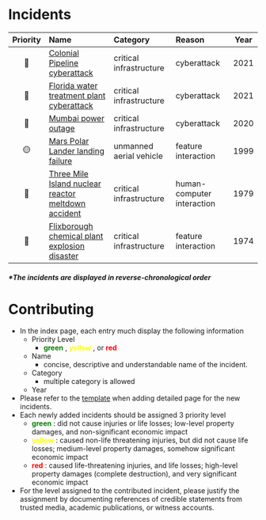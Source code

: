<!-- CSS Configuration -->
<style>
  .red {
      width: 10px;
      height: 10px;
      -webkit-border-radius: 25px;
      -moz-border-radius: 25px;
      border-radius: 25px;
      background: red;
      display: inline-block;
      /* margin-left: 10%; */
  }

  .yellow {
      width: 10px;
      height: 10px;
      -webkit-border-radius: 25px;
      -moz-border-radius: 25px;
      border-radius: 25px;
      background: gold;
      display: inline-block;
  }

  .green {
      width: 10px;
      height: 10px;
      -webkit-border-radius: 25px;
      -moz-border-radius: 25px;
      border-radius: 25px;
      background: green;
      /* float: left; */
      display: inline-block;
  }
  
  /* table { */
    /* border: none !important; */
  /* } */

  /* tr {
    border-bottom: 1px solid black;
    border-top: 1px solid black;
    border-collapse: collapse;
  }

  td .priority {
    text-align: center
  } */
</style>

# Incidents

| Priority | Name                                                                      | Category                | Reason                     | Year  |
| :------: | :------------------------------------------------------------------------ | :---------------------- | :------------------------- | :---: |
|    🔴     | [Colonial Pipeline cyberattack](/src/cpc/README.md)                       | critical infrastructure | cyberattack                | 2021  |
|    🔴     | [Florida water treatment plant cyberattack](/src/fwt/README.md)           | critical infrastructure | cyberattack                | 2021  |
|    🔴     | [Mumbai power outage](/src/mpo/README.md)                                 | critical infrastructure | cyberattack                | 2020  |
|    🟡     | [Mars Polar Lander landing failure](/src/mpl/README.md)                   | unmanned aerial vehicle | feature interaction        | 1999  |
|    🔴     | [Three Mile Island nuclear reactor meltdown accident](/src/tmi/README.md) | critical infrastructure | human-computer interaction | 1979  |
|    🔴     | [Flixborough chemical plant explosion disaster](/src/fcp/README.md)       | critical infrastructure | feature interaction        | 1974  |

##### *The incidents are displayed in reverse-chronological order
# Contributing
- In the index page, each entry much display the following information
  - Priority Level 
    - <span style="color:green"> **green** </span>, <span style="color:yellow"> **yellow** </span>, or <span style="color:red"> **red** </span>
  - Name
    - concise, descriptive and understandable name of the incident.
  - Category
    - multiple category is allowed
  - Year
- Please refer to the [template](/src/tpl/README.md) when adding detailed page for the new incidents.
- Each newly added incidents should be assigned 3 priority level
  - <span style="color:green"> **green** </span>: did not cause injuries or life losses; low-level property damages, and non-significant economic impact
  - <span style="color:yellow"> **yellow** </span>: caused non-life threatening injuries, but did not cause life losses; medium-level property damages, somehow significant economic impact
  - <span style="color:red"> **red** </span>: caused life-threatening injuries, and life losses; high-level property damages (complete destruction), and very significant economic impact
- For the level assigned to the contributed incident, please justify the assignment by documenting references of credible statements from trusted media, academic publications, or witness accounts.

<!-- TODO: State why this project is helpful -->
<!-- learn from the past -->
<!-- 不要重蹈历史覆辙 -->

<!-- TODO: -->
<!-- https://www.nytimes.com/2020/05/19/world/middleeast/israel-iran-cyberattacks.html?referringSource=articleShare -->

